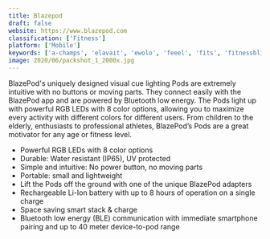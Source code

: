 ```yaml
---
title: Blazepod
draft: false 
website: https://www.blazepod.com
classification: ['Fitness']
platform: ['Mobile']
keywords: ['a-champs', 'elavait', 'ewolo', 'feeel', 'fits', 'fitnessbliss', 'jefit', 'keep', 'movewith', 'sportsman_pro._workout', 'streaks_workout', 'strong', 'sworkit']
image: 2020/06/packshot_1_2000x.jpg
---
```

BlazePod's uniquely designed visual cue lighting Pods are extremely intuitive with no buttons or moving parts. They connect easily with the BlazePod app and are powered by Bluetooth low energy. The Pods light up with powerful RGB LEDs with 8 color options, allowing you to maximize every activity with different colors for different users. From children to the elderly, enthusiasts to professional athletes, BlazePod’s Pods are a great motivator for any age or fitness level.
<ul>
 	<li>Powerful RGB LEDs with 8 color options</li>
 	<li>Durable: Water resistant (IP65), UV protected</li>
 	<li>Simple and intuitive: No power button, no moving parts</li>
 	<li>Portable: small and lightweight</li>
 	<li>Lift the Pods off the ground with one of the unique BlazePod adapters</li>
 	<li>Rechargeable Li-Ion battery with up to 8 hours of operation on a single charge</li>
 	<li>Space saving smart stack &amp; charge</li>
 	<li>Bluetooth low energy (BLE) communication with immediate smartphone pairing and up to 40 meter device-to-pod range</li>
</ul>